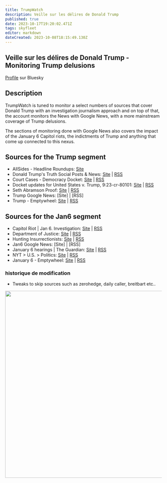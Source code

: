 ```yaml
---
title: TrumpWatch
description: Veille sur les délires de Donald Trump
published: true
date: 2023-10-17T19:20:02.471Z
tags: skyfleet
editor: markdown
dateCreated: 2023-10-08T18:15:49.130Z
---
```


## Veille sur les délires de Donald Trump - Monitoring Trump delusions

[Profile](https://bsky.app/profile/trumpwatch.skyfleet.blue) sur Bluesky

## Description
TrumpWatch is tuned to monitor a select numbers of sources that cover Donald Trump with an investigation journalism approach and on top of that, the account monitors the News with Google News, with a more mainstream coverage of Trump delusions. 

The sections of monitoring done with Google News also covers the impact of the January 6 Capitol riots, the indictments of Trump and anything that come up connected to this nexus. 

## Sources for the Trump segment

- AllSides - Headline Roundups: [Site](https://www.allsides.com/headline-roundups)
- Donald Trump's Truth Social Posts & News: [Site](https://www.reddit.com/r/trumptweets/) | [RSS](https://www.reddit.com/r/trumptweets/.rss)
- Court Cases - Democracy Docket: [Site](https://www.democracydocket.com/cases/) | [RSS](https://www.democracydocket.com/cases/feed/)
- Docket updates for United States v. Trump, 9:23-cr-80101: [Site](https://www.courtlistener.com/) | [RSS](https://www.courtlistener.com/docket/67490070/feed/)
- Seth Abramson Proof: [Site](https://sethabramson.substack.com/) | [RSS](https://sethabramson.substack.com/feed)
- Trump Google News: [Site] | [RSS]
- Trump - Emptywheel: [Site](https://www.emptywheel.net/) | [RSS](https://www.emptywheel.net/search/Trump/feed/rss2/)

## Sources for the Jan6 segment

- Capitol Riot | Jan 6. Investigation: [Site](https://apnews.com/hub/capitol-siege) | [RSS](https://apnews.com/hub/capitol-siege.rss)
- Department of Justice: [Site](https://www.justice.gov/rss/defendants/185846?combine=) | [RSS](https://www.justice.gov/rss/defendants/185846)
- Hunting Insurrectionists: [Site](https://www.youtube.com/channel/UCboWXjhEeWz9QWuDIpVVGYA) | [RSS](https://www.youtube.com/feeds/videos.xml?channel_id=UCboWXjhEeWz9QWuDIpVVGYA)
- Jan6 Google News: [Site] | [RSS]
- January 6 hearings | The Guardian: [Site](https://www.theguardian.com/us-news/jan-6-hearings) | [RSS](https://www.theguardian.com/us-news/jan-6-hearings/rss)
- NYT > U.S. > Politics: [Site](https://www.nytimes.com/news-event/jan-6-committee) | [RSS](https://www.nytimes.com/svc/collections/v1/publish/https://www.nytimes.com/news-event/jan-6-committee/rss.xml)
- January 6 - Emptywheel: [Site](https://www.emptywheel.net/) | [RSS](https://www.emptywheel.net/search/January+6/feed/rss2/)




### historique de modification
- Tweaks to skip sources such as zerohedge, daily caller, breitbart etc..

<img src="https://saskeets.micro.blog/uploads/2023/bafkreibjaseqzhcj2ivefucpzdxd6z2ygylauqftcfi2nbilt6cpfxqbfe.jpg" width="600" height="600" alt="">